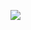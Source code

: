 ![](https://bat.bing.com/action/0?ti=56018282&Ver=2&mid=d33dd6ff-4200-441d-b242-56f2f94ab6e5&sid=201ffde0635411ee902411d77b750559&vid=20202bf0635411ee9ac03f2e618b0b9f&vids=0&msclkid=N&pi=0&lg=en-US&sw=800&sh=600&sc=24&nwd=1&tl=Shortform%20%7C%20Book&p=https%3A%2F%2Fwww.shortform.com%2Fapp%2Fbook%2F168-hours%2Fexercise-discover-your-unique-strengths&r=&lt=289&evt=pageLoad&sv=1&rn=288382)
